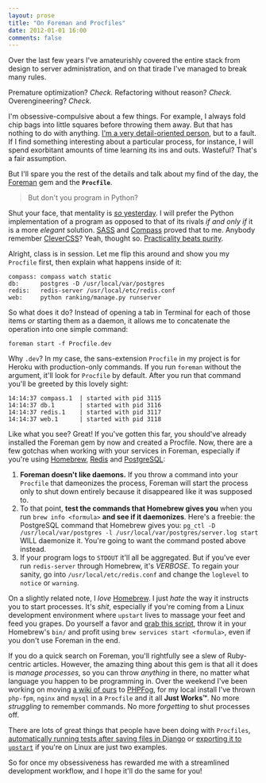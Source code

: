 ```yaml
---
layout: prose
title: "On Foreman and Procfiles"
date: 2012-01-01 16:00
comments: false
---
```


Over the last few years I've amateurishly covered the entire stack from design to server administration, and on that tirade I've managed to break many rules.

Premature optimization? _Check._
Refactoring without reason? _Check._
Overengineering? _Check._

I'm obsessive-compulsive about a few things. For example, I always fold chip bags into little squares before throwing them away. But that has nothing to do with anything. [I'm a very detail-oriented person][1], but to a fault. If I find something interesting about a particular process, for instance, I will spend exorbitant amounts of time learning its ins and outs. Wasteful? That's a fair assumption.

But I'll spare you the rest of the details and talk about my find of the day, the [Foreman][2] gem and the **`Procfile`**.

> But don't you program in Python?

Shut your face, that mentality is [_so_ yesterday][3]. I will prefer the Python implementation of a program as opposed to that of its rivals _if and only if_ it is a more _elegant_ solution. [SASS][4] and [Compass][5] proved that to me. Anybody remember [CleverCSS][6]? Yeah, thought so. [Practicality beats purity][7].

Alright, class is in session. Let me flip this around and show you my `Procfile` first, then explain what happens inside of it:

    compass: compass watch static
    db:      postgres -D /usr/local/var/postgres
    redis:   redis-server /usr/local/etc/redis.conf
    web:     python ranking/manage.py runserver

So what does it do? Instead of opening a tab in Terminal for each of those items _or_ starting them as a daemon, it allows me to concatenate the operation into one simple command:

    foreman start -f Procfile.dev

Why `.dev`? In my case, the sans-extension `Procfile` in my project is for Heroku with production-only commands. If you run `foreman` without the argument, it'll look for `Procfile` by default. After you run that command you'll be greeted by this lovely sight:

    14:14:37 compass.1  | started with pid 3115
    14:14:37 db.1       | started with pid 3116
    14:14:37 redis.1    | started with pid 3117
    14:14:37 web.1      | started with pid 3118

Like what you see? Great! If you've gotten this far, you should've already installed the Foreman gem by now and created a Procfile. Now, there are a few gotchas when working with your services in Foreman, especially if you're using [Homebrew][8], [Redis][9] and [PostgreSQL][10]:

1. **Foreman doesn't like daemons.** If you throw a command into your `Procfile` that dameonizes the process, Foreman will start the process only to shut down entirely because it disappeared like it was supposed to.
2. To that point, **test the commands that Homebrew gives you** when you run `brew info <formula>` **and see if it daemonizes**. Here's a freebie: the PostgreSQL command that Homebrew gives you: `pg_ctl -D /usr/local/var/postgres -l /usr/local/var/postgres/server.log start` WILL daemonize it. You're going to want the command posted above instead.
3. If your program logs to `STDOUT` it'll all be aggregated. But if you've ever run `redis-server` through Homebrew, it's _VERBOSE_. To regain your sanity, go into `/usr/local/etc/redis.conf` and change the `loglevel` to `notice` or `warning`.

On a slightly related note, I _love_ [Homebrew][8]. I just _hate_ the way it instructs you to start processes. It's _shit_, especially if you're coming from a Linux development environment where `upstart` lives to massage your feet and feed you grapes. Do yourself a favor and [grab this script][11], throw it in your Homebrew's `bin/` and profit using `brew services start <formula>`, even if you don't use Foreman in the end.

If you do a quick search on Foreman, you'll rightfully see a slew of Ruby-centric articles. However, the amazing thing about this gem is that all it does is _manage processes_, so you can throw _anything_ in there, no matter what language you happen to be programming in. Over the weekend I've been working on moving [a wiki of ours][12] to [PHPFog][13], for my local install I've thrown `php-fpm`, `nginx` and `mysql` in a `Procfile` and it all **Just Works™**. No more _struggling_ to remember commands. No more _forgetting_ to shut processes off.

There are lots of great things that people have been doing with `Procfiles`, [automatically running tests after saving files in Django][14] or [exporting it to `upstart`][15] if you're on Linux are just two examples.

So for once my obsessiveness has rewarded me with a streamlined development workflow, and I hope it'll do the same for you!


[1]: http://speakerdeck.com/u/bryan/p/design-is-in-the-details
[2]: http://ddollar.github.com/foreman/
[3]: http://www.youtube.com/watch?v=8X_Ot0k4XJc
[4]: http://sass-lang.com
[5]: http://compass-style.org
[6]: http://sandbox.pocoo.org/clevercss/
[7]: http://www.python.org/dev/peps/pep-0020/
[8]: https://github.com/mxcl/homebrew
[9]: http://redis.io
[10]: http://postgresql.org
[11]: https://gist.github.com/1446575
[12]: http://j-ongaku.org/wiki/Main_Page
[13]: http://phpfog.com
[14]: http://bruno.im/2011/sep/29/streamline-your-django-workflow/
[15]: http://michaelvanrooijen.com/articles/2011/06/08-managing-and-monitoring-your-ruby-application-with-foreman-and-upstart/
